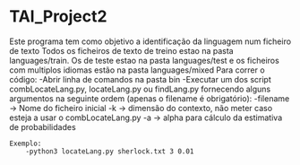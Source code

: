# TAI_Project2
Este programa tem como objetivo a identificação da linguagem num ficheiro de texto
Todos os ficheiros de texto de treino estao na pasta languages/train. Os de teste estao na pasta languages/test e os ficheiros com multiplos idiomas
estão na pasta languages/mixed
Para correr o código:
-Abrir linha de comandos na pasta bin
-Executar um dos script combLocateLang.py, locateLang.py ou findLang.py  fornecendo alguns argumentos na seguinte ordem (apenas o filename é obrigatório):
    -filename -> Nome do ficheiro inicial
    -k -> dimensão do contexto, não meter caso esteja a usar o combLocateLang.py
    -a -> alpha para cálculo da estimativa de probabilidades

    Exemplo:
        -python3 locateLang.py sherlock.txt 3 0.01 
    
